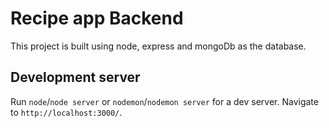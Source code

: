 # Recipe app Backend

This project is built using node, express and mongoDb as the database.

## Development server

Run `node`/`node server` or `nodemon`/`nodemon server` for a dev server. Navigate to `http://localhost:3000/`.

